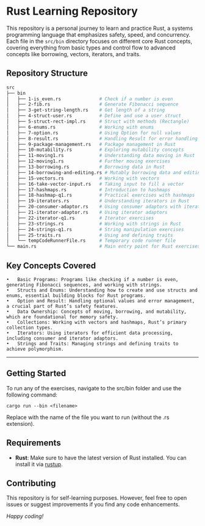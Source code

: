 # Rust Learning Repository

This repository is a personal journey to learn and practice Rust, a systems programming language that emphasizes safety, speed, and concurrency. Each file in the `src/bin` directory focuses on different core Rust concepts, covering everything from basic types and control flow to advanced concepts like borrowing, vectors, iterators, and traits.

## Repository Structure

``` bash
src
├── bin
│   ├── 1-is_even.rs              # Check if a number is even
│   ├── 2-fib.rs                  # Generate Fibonacci sequence
│   ├── 3-get-string-length.rs    # Get length of a string
│   ├── 4-struct-user.rs          # Define and use a user struct
│   ├── 5-struct-rect-impl.rs     # Struct with methods (Rectangle)
│   ├── 6-enums.rs                # Working with enums
│   ├── 7-option.rs               # Using Option for null values
│   ├── 8-result.rs               # Handling Result for error handling
│   ├── 9-package-management.rs   # Package management in Rust
│   ├── 10-mutability.rs          # Exploring mutability concepts
│   ├── 11-moving1.rs             # Understanding data moving in Rust
│   ├── 12-moving1.rs             # Further moving exercises
│   ├── 13-borrowing.rs           # Borrowing data in Rust
│   ├── 14-borrowing-and-editing.rs # Mutably borrowing data and editing
│   ├── 15-vectors.rs             # Working with vectors
│   ├── 16-take-vector-input.rs   # Taking input to fill a vector
│   ├── 17-hashmaps.rs            # Introduction to hashmaps
│   ├── 18-hashmap-q1.rs          # Practical exercises with hashmaps
│   ├── 19-iterators.rs           # Understanding iterators in Rust
│   ├── 20-consumer-adaptor.rs    # Using consumer adaptors with iterators
│   ├── 21-iterator-adaptor.rs    # Using iterator adaptors
│   ├── 22-iterator-q1.rs         # Iterator exercises
│   ├── 23-strings.rs             # Working with strings in Rust
│   ├── 24-strings-q1.rs          # String manipulation exercises
│   ├── 25-traits.rs              # Using and defining traits
│   └── tempCodeRunnerFile.rs     # Temporary code runner file
└── main.rs                       # Main entry point for Rust exercises
```

## Key Concepts Covered

	•	Basic Programs: Programs like checking if a number is even, generating Fibonacci sequences, and working with strings.
	•	Structs and Enums: Understanding how to create and use structs and enums, essential building blocks for Rust programs.
	•	Option and Result: Handling optional values and error management, a crucial part of Rust’s safety features.
	•	Data Ownership: Concepts of moving, borrowing, and mutability, which are foundational for memory safety.
	•	Collections: Working with vectors and hashmaps, Rust’s primary collection types.
	•	Iterators: Using iterators for efficient data processing, including consumer and iterator adaptors.
	•	Strings and Traits: Managing strings and defining traits to achieve polymorphism.

---

## Getting Started

To run any of the exercises, navigate to the src/bin folder and use the following command:

`cargo run --bin <filename>`

Replace <filename> with the name of the file you want to run (without the .rs extension).

## Requirements

- **Rust**: Make sure to have the latest version of Rust installed. You can install it via [rustup](https://www.rust-lang.org/tools/install).

## Contributing

This repository is for self-learning purposes. However, feel free to open issues or suggest improvements if you find any code enhancements.

_Happy coding!_
